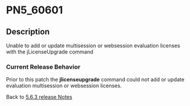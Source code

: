 # PN5_60601

<PageHeader />

## Description

Unable to add or update multisession or websession evaluation licenses with the jLicenseUpgrade command

### Current Release Behavior

Prior to this patch the **jlicenseupgrade** command could not add or update evaluation multisession or websession licenses.

Back to [5.6.3 release Notes](./../README.md)

<PageFooter />
